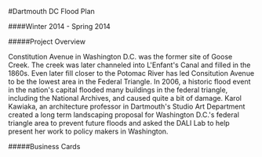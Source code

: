 #Dartmouth DC Flood Plan

####Winter 2014 - Spring 2014

#####Project Overview

Constitution Avenue in Washington D.C. was the former site of Goose Creek. The creek was later channeled into L'Enfant's Canal and filled in the 1860s. Even later fill closer to the Potomac River has led Consitution Avenue to be the lowest area in the Federal Triangle. In 2006, a historic flood event in the nation's capital flooded many buildings in the federal triangle, including the National Archives, and caused quite a bit of damage. Karol Kawiaka, an architecture professor in Dartmouth's Studio Art Department created a long term landscaping proposal for Washington D.C.'s federal triangle area to prevent future floods and asked the DALI Lab to help present her work to policy makers in Washington. 

#####Business Cards
